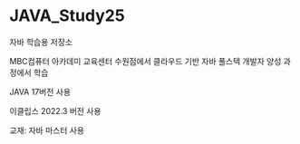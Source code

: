 # JAVA_Study25
자바 학습용 저장소

MBC컴퓨터 아카데미 교육센터 수원점에서 클라우드 기반 자바 풀스텍 개발자 양성 과정에서 학습

JAVA 17버전 사용

이클립스 2022.3 버전 사용

교재: 자바 마스터 사용
